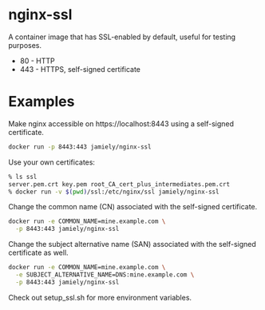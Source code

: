 nginx-ssl
=========

A container image that has SSL-enabled by default, useful for testing
purposes.

* 80 - HTTP
* 443 - HTTPS, self-signed certificate

Examples
========

Make nginx accessible on https://localhost:8443 using a self-signed
certificate.

```bash
docker run -p 8443:443 jamiely/nginx-ssl
```

Use your own certificates:

```bash
% ls ssl
server.pem.crt key.pem root_CA_cert_plus_intermediates.pem.crt
% docker run -v $(pwd)/ssl:/etc/nginx/ssl jamiely/nginx-ssl
```

Change the common name (CN) associated with the self-signed certificate.

```bash
docker run -e COMMON_NAME=mine.example.com \
  -p 8443:443 jamiely/nginx-ssl
```

Change the subject alternative name (SAN) associated with the self-signed
certificate as well.

```bash
docker run -e COMMON_NAME=mine.example.com \
  -e SUBJECT_ALTERNATIVE_NAME=DNS:mine.example.com \
  -p 8443:443 jamiely/nginx-ssl
```

Check out setup_ssl.sh for more environment variables.
